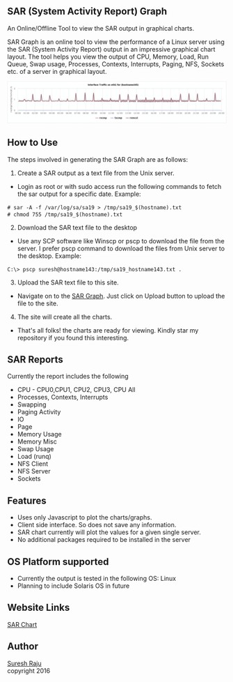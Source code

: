 ## SAR (System Activity Report) Graph
An Online/Offline Tool to view the SAR output in graphical charts.

SAR Graph is an online tool to view the performance of a Linux server using the SAR (System Activity Report) output in an impressive graphical chart layout. The tool helps you view the output of CPU, Memory, Load, Run Queue, Swap usage, Processes, Contexts, Interrupts, Paging, NFS, Sockets etc. of a server in graphical layout.

![](assets/sargraph-samples.gif)

## How to Use
The steps involved in generating the SAR Graph are as follows:

1. Create a SAR output as a text file from the Unix server.
  + Login as root or with sudo access run the following commands to fetch the sar output for a specific date. Example:
  ```shell
  # sar -A -f /var/log/sa/sa19 > /tmp/sa19_$(hostname).txt
  # chmod 755 /tmp/sa19_$(hostname).txt
  ```
2. Download the SAR text file to the desktop
  + Use any SCP software like Winscp or pscp to download the file from the server. I prefer pscp command to download the files from Unix server to the desktop. Example:
  ```batch
  C:\> pscp suresh@hostname143:/tmp/sa19_hostname143.txt .
  ```
3. Upload the SAR text file to this site.
  + Navigate on to the [SAR Graph](https://sargraph.github.io). Just click on Upload button to upload the file to the site.
4. The site will create all the charts.
  + That's all folks! the charts are ready for viewing. Kindly star my repository if you found this interesting.

## SAR Reports
Currently the report includes the following
+ CPU - CPU0,CPU1, CPU2, CPU3, CPU All
+ Processes, Contexts, Interrupts
+ Swapping
+ Paging Activity
+ IO
+ Page
+ Memory Usage
+ Memory Misc
+ Swap Usage
+ Load (runq)
+ NFS Client
+ NFS Server
+ Sockets

## Features
+ Uses only Javascript to plot the charts/graphs.
+ Client side interface. So does not save any information.
+ SAR chart currently will plot the values for a given single server.
+ No additional packages required to be installed in the server

## OS Platform supported
+ Currently the output is tested in the following OS: Linux
+ Planning to include Solaris OS in future

## Website Links
[SAR Chart](http://sarchart.weebly.com)

## Author
[Suresh Raju](https://suresh-raju.github.io)<br>
copyright 2016

